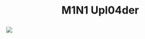 <h1><p align="center"> M1N1 Upl04der </p></h1>

<img src="https://raw.githubusercontent.com/7r0j4ncodeing/web-shells/main/.img/5.PNG">
